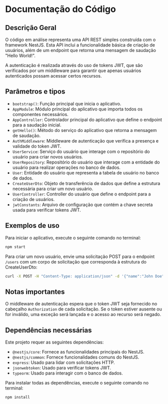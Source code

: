 # Documentação do Código

## Descrição Geral

O código em análise representa uma API REST simples construída com o framework NestJS. Esta API inclui a funcionalidade básica de criação de usuários, além de um endpoint que retorna uma mensagem de saudação "Hello World!".

A autenticação é realizada através do uso de tokens JWT, que são verificados por um middleware para garantir que apenas usuários autenticados possam acessar certos recursos.

## Parâmetros e tipos

- `bootstrap()`: Função principal que inicia o aplicativo.
- `AppModule`: Módulo principal do aplicativo que importa todos os componentes necessários.
- `AppController`: Controlador principal do aplicativo que define o endpoint para a saudação inicial.
- `getHello()`: Método do serviço do aplicativo que retorna a mensagem de saudação.
- `AuthMiddleware`: Middleware de autenticação que verifica a presença e validade do token JWT.
- `UserService`: Serviço do usuário que interage com o repositório do usuário para criar novos usuários.
- `UserRepository`: Repositório do usuário que interage com a entidade do usuário para realizar operações no banco de dados.
- `User`: Entidade do usuário que representa a tabela de usuário no banco de dados.
- `CreateUserDto`: Objeto de transferência de dados que define a estrutura necessária para criar um novo usuário.
- `UserController`: Controller do usuário que define o endpoint para a criação de usuários.
- `jwtConstants`: Arquivo de configuração que contém a chave secreta usada para verificar tokens JWT.

## Exemplos de uso

Para iniciar o aplicativo, execute o seguinte comando no terminal:

```bash
npm start
```

Para criar um novo usuário, envie uma solicitação POST para o endpoint `/users` com um corpo de solicitação que corresponda à estrutura do CreateUserDto:

```bash
curl -X POST -H "Content-Type: application/json" -d '{"name":"John Doe","password":"password123"}' http://localhost:3000/users
```

## Notas importantes

O middleware de autenticação espera que o token JWT seja fornecido no cabeçalho `Authorization` de cada solicitação. Se o token estiver ausente ou for inválido, uma exceção será lançada e o acesso ao recurso será negado.

## Dependências necessárias

Este projeto requer as seguintes dependências:

- `@nestjs/core`: Fornece as funcionalidades principais do NestJS.
- `@nestjs/common`: Fornece funcionalidades comuns do NestJS.
- `express`: Usado para lidar com solicitações HTTP.
- `jsonwebtoken`: Usado para verificar tokens JWT.
- `typeorm`: Usado para interagir com o banco de dados.

Para instalar todas as dependências, execute o seguinte comando no terminal:

```bash
npm install
```